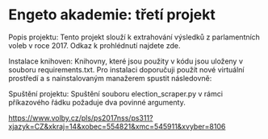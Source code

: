 # Engeto akademie: třetí projekt 

Popis projektu:
Tento projekt slouží k extrahování výsledků z parlamentních voleb v roce 2017.
Odkaz k prohlédnutí najdete zde.

Instalace knihoven:
Knihovny, které jsou použity v kódu jsou uloženy v souboru requirements.txt.
Pro instalaci doporučuji použít nové virtuální prostředí a s nainstalovaným manažerem spustit následovně:

Spuštění projektu:
Spuštění souboru election_scraper.py v rámci příkazového řádku požaduje dva povinné argumenty.

https://www.volby.cz/pls/ps2017nss/ps311?xjazyk=CZ&xkraj=14&xobec=554821&xmc=545911&xvyber=8106